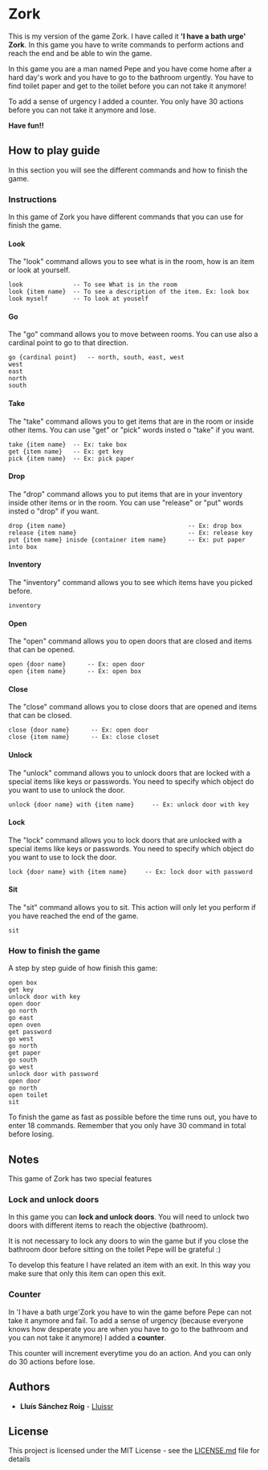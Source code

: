 # Zork

This is my version of the game Zork. I have called it **'I have a bath urge' Zork**. In this game you have to write commands to perform actions and reach the end and be able to win the game.

In this game you are a man named Pepe and you have come home after a hard day's work and you have to go to the bathroom urgently. You have to find toilet paper and get to the toilet before you can not take it anymore!

To add a sense of urgency I added a counter. You only have 30 actions before you can not take it anymore and lose. 

**Have fun!!**

## How to play guide

In this section you will see the different commands and how to finish the game.

### Instructions

In this game of Zork you have different commands that you can use for finish the game. 

#### Look

The "look" command allows you to see what is in the room, how is an item or look at yourself. 
```
look              -- To see What is in the room
look {item name}  -- To see a description of the item. Ex: look box
look myself       -- To look at youself
```

#### Go

The "go" command allows you to move between rooms. You can use also a cardinal point to go to that direction.
```
go {cardinal point}   -- north, south, east, west
west
east
north
south
```

#### Take

The "take" command allows you to get items that are in the room or inside other items. You can use "get" or "pick" words insted o "take" if you want.
```
take {item name}  -- Ex: take box
get {item name}   -- Ex: get key
pick {item name}  -- Ex: pick paper
```

#### Drop

The "drop" command allows you to put items that are in your inventory inside other items or in the room. You can use "release" or "put" words insted o "drop" if you want.
```
drop {item name}                                  -- Ex: drop box
release {item name}                               -- Ex: release key
put {item name} inisde {container item name}      -- Ex: put paper into box
```

#### Inventory

The "inventory" command allows you to see which items have you picked before.
```
inventory
```

#### Open

The "open" command allows you to open doors that are closed and items that can be opened.
```
open {door name}      -- Ex: open door
open {item name}      -- Ex: open box
```

#### Close

The "close" command allows you to close doors that are opened and items that can be closed.
```
close {door name}      -- Ex: open door
close {item name}      -- Ex: close closet
```

#### Unlock

The "unlock" command allows you to unlock doors that are locked with a special items like keys or passwords. You need to specify which object do you want to use to unlock the door.
```
unlock {door name} with {item name}     -- Ex: unlock door with key
```

#### Lock

The "lock" command allows you to lock doors that are unlocked with a special items like keys or passwords. You need to specify which object do you want to use to lock the door.
```
lock {door name} with {item name}     -- Ex: lock door with password
```

#### Sit

The "sit" command allows you to sit. This action will only let you perform if you have reached the end of the game.
```
sit
```

### How to finish the game

A step by step guide of how finish this game:

```
open box
get key
unlock door with key
open door
go north
go east
open oven
get password
go west
go north
get paper
go south
go west
unlock door with password
open door
go north
open toilet
sit
```

To finish the game as fast as possible before the time runs out, you have to enter 18 commands. Remember that you only have 30 command in total before losing.

## Notes

This game of Zork has two special features
### Lock and unlock doors

In this game you can **lock and unlock doors**. You will need to unlock two doors with different items to reach the objective (bathroom). 

It is not necessary to lock any doors to win the game but if you close the bathroom door before sitting on the toilet Pepe will be grateful :)

To develop this feature I have related an item with an exit. In this way you make sure that only this item can open this exit.

### Counter

In 'I have a bath urge'Zork you have to win the game before Pepe can not take it anymore and fail. To add a sense of urgency (because everyone knows how desperate you are when you have to go to the bathroom and you can not take it anymore) I added a **counter**.

This counter will increment everytime you do an action. And you can only do 30 actions before lose.

## Authors

* **Lluís Sánchez Roig** - [Lluissr](https://github.com/lluissr)

## License

This project is licensed under the MIT License - see the [LICENSE.md](LICENSE) file for details
